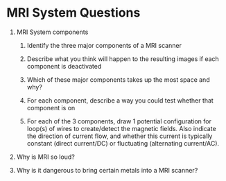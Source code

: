 # MRI System Questions


1. MRI System components
    1. Identify the three major components of a MRI scanner

    1. Describe what you think will happen to the resulting images if each component is deactivated

    1. Which of these major components takes up the most space and why?

    1. For each component, describe a way you could test whether that component is on

    1. For each of the 3 components, draw 1 potential configuration for loop(s) of wires to create/detect the magnetic fields. Also indicate the direction of current flow, and whether this current is typically constant (direct current/DC) or fluctuating (alternating current/AC).



1. Why is MRI so loud?

1. Why is it dangerous to bring certain metals into a MRI scanner?

